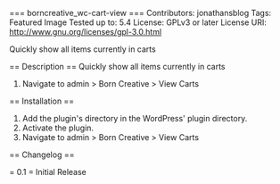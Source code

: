 === borncreative_wc-cart-view ===
Contributors: jonathansblog
Tags: Featured Image
Tested up to: 5.4
License: GPLv3 or later
License URI: http://www.gnu.org/licenses/gpl-3.0.html

Quickly show all items currently in carts

== Description ==
Quickly show all items currently in carts

1. Navigate to admin > Born Creative > View Carts



== Installation ==

1. Add the plugin's directory in the WordPress' plugin directory.
1. Activate the plugin.
1. Navigate to admin > Born Creative > View Carts


== Changelog ==

= 0.1 =
Initial Release